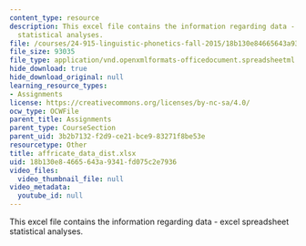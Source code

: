 ```yaml
---
content_type: resource
description: This excel file contains the information regarding data - excel spreadsheet
  statistical analyses.
file: /courses/24-915-linguistic-phonetics-fall-2015/18b130e84665643a9341fd075c2e7936_affricate_data_dist.xlsx
file_size: 93035
file_type: application/vnd.openxmlformats-officedocument.spreadsheetml.sheet
hide_download: true
hide_download_original: null
learning_resource_types:
- Assignments
license: https://creativecommons.org/licenses/by-nc-sa/4.0/
ocw_type: OCWFile
parent_title: Assignments
parent_type: CourseSection
parent_uid: 3b2b7132-f2d9-ce21-bce9-83271f8be53e
resourcetype: Other
title: affricate_data_dist.xlsx
uid: 18b130e8-4665-643a-9341-fd075c2e7936
video_files:
  video_thumbnail_file: null
video_metadata:
  youtube_id: null
---
```

This excel file contains the information regarding data - excel spreadsheet statistical analyses.